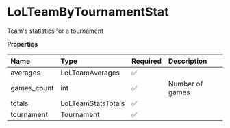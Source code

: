 # LoLTeamByTournamentStat

Team's statistics for a tournament

**Properties**

| Name        | Type               | Required | Description     |
| :---------- | :----------------- | :------- | :-------------- |
| averages    | LoLTeamAverages    | ✅       |                 |
| games_count | int                | ✅       | Number of games |
| totals      | LoLTeamStatsTotals | ✅       |                 |
| tournament  | Tournament         | ✅       |                 |

<!-- This file was generated by liblab | https://liblab.com/ -->
